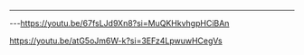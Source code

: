 ---

---https://youtu.be/67fsLJd9Xn8?si=MuQKHkvhgpHCiBAn

https://youtu.be/atG5oJm6W-k?si=3EFz4LpwuwHCegVs